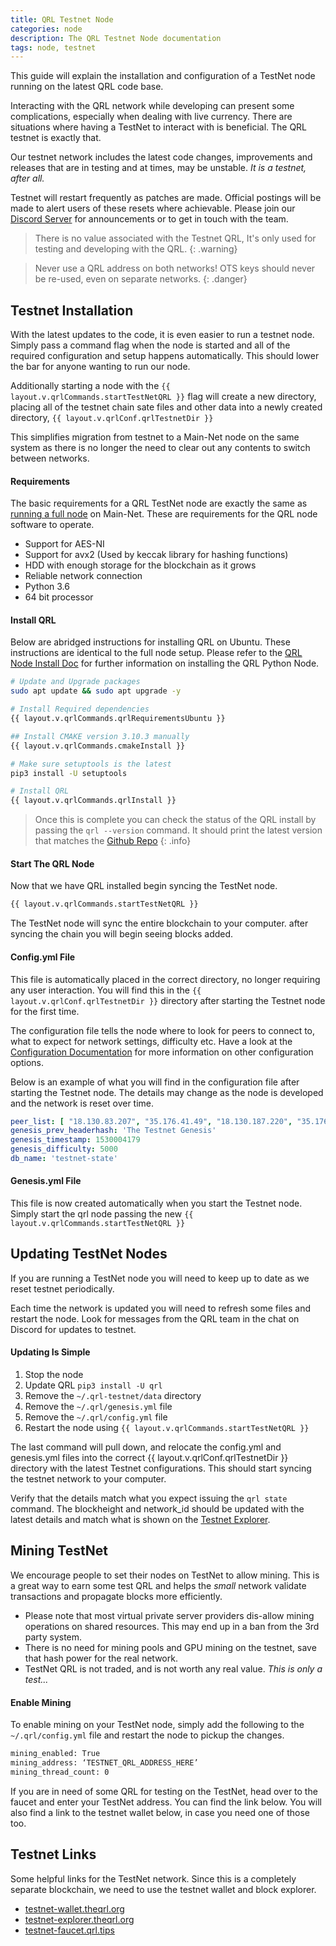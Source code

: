 ```yaml
---
title: QRL Testnet Node
categories: node
description: The QRL Testnet Node documentation
tags: node, testnet
---
```


This guide will explain the installation and configuration of a TestNet node running on the latest QRL code base. 

Interacting with the QRL network while developing can present some complications, especially when dealing with live currency. There are situations where having a TestNet to interact with is beneficial. The QRL testnet is exactly that.

Our testnet network includes the latest code changes, improvements and releases that are in testing and at times, may be unstable. *It is a testnet, after all.*

Testnet will restart frequently as patches are made. Official postings will be made to alert users of these resets where achievable. Please join our [Discord Server](https://discord.gg/jBT6BEp) for announcements or to get in touch with the team.

> There is no value associated with the Testnet QRL, It's only used for testing and developing with the QRL. 
{: .warning}

> Never use a QRL address on both networks! OTS keys should never be re-used, even on separate networks.
{: .danger}

## Testnet Installation


With the latest updates to the code, it is even easier to run a testnet node. Simply pass a command flag when the node is started and all of the required configuration and setup happens automatically. This should lower the bar for anyone wanting to run our node.

Additionally starting a node with the `{{ layout.v.qrlCommands.startTestNetQRL }}` flag will create a new directory, placing all of the testnet chain sate files and other data into a newly created directory, `{{ layout.v.qrlConf.qrlTestnetDir }}`

This simplifies migration from testnet to a Main-Net node on the same system as there is no longer the need to clear out any contents to switch between networks.


#### Requirements

The basic requirements for a QRL TestNet node are exactly the same as [running a full node](/node/QRLnode) on Main-Net. These are requirements for the QRL node software to operate.  

- Support for AES-NI
- Support for avx2 (Used by keccak library for hashing functions)
- HDD with enough storage for the blockchain as it grows
- Reliable network connection
- Python 3.6
- 64 bit processor

#### Install QRL

Below are abridged instructions for installing QRL on Ubuntu. These instructions are identical to the full node setup. Please refer to the [QRL Node Install Doc](/node/QRLnode) for further information on installing the QRL Python Node.

```bash
# Update and Upgrade packages
sudo apt update && sudo apt upgrade -y

# Install Required dependencies
{{ layout.v.qrlCommands.qrlRequirementsUbuntu }}

## Install CMAKE version 3.10.3 manually
{{ layout.v.qrlCommands.cmakeInstall }}

# Make sure setuptools is the latest
pip3 install -U setuptools

# Install QRL
{{ layout.v.qrlCommands.qrlInstall }}
```

> Once this is complete you can check the status of the QRL install by passing the `qrl --version` command. It should print the latest version that matches the [Github Repo](https://github.com/theqrl/qrl)
{: .info}


#### Start The QRL Node

Now that we have QRL installed begin syncing the TestNet node. 

```bash
{{ layout.v.qrlCommands.startTestNetQRL }}
```

The TestNet node will sync the entire blockchain to your computer. after syncing the chain you will begin seeing blocks added. 



#### Config.yml File

This file is automatically placed in the correct directory, no longer requiring any user interaction. You will find this in the `{{ layout.v.qrlConf.qrlTestnetDir }}` directory after starting the Testnet node for the first time. 

The configuration file tells the node where to look for peers to connect to, what to expect for network settings, difficulty etc. Have a look at the [Configuration Documentation](/node/configuration) for more information on other configuration options.

Below is an example of what you will find in the configuration file after starting the Testnet node. The details may change as the node is developed and the network is reset over time.

```yml
peer_list: [ "18.130.83.207", "35.176.41.49", "18.130.187.220", "35.176.33.242" ]
genesis_prev_headerhash: 'The Testnet Genesis'
genesis_timestamp: 1530004179
genesis_difficulty: 5000
db_name: 'testnet-state'
```

#### Genesis.yml File

This file is now created automatically when you start the Testnet node. Simply start the qrl node passing the new `{{ layout.v.qrlCommands.startTestNetQRL }}`


## Updating TestNet Nodes

If you are running a TestNet node you will need to keep up to date as we reset testnet periodically. 

Each time the network is updated you will need to refresh some files and restart the node. Look for messages from the QRL team in the chat on Discord for updates to testnet.

#### Updating Is Simple

1. Stop the node
2. Update QRL `pip3 install -U qrl`
3. Remove the `~/.qrl-testnet/data` directory
4. Remove the `~/.qrl/genesis.yml` file 
5. Remove the `~/.qrl/config.yml` file 
6. Restart the node using `{{ layout.v.qrlCommands.startTestNetQRL }}`


The last command will pull down, and relocate the config.yml and genesis.yml files into the correct {{ layout.v.qrlConf.qrlTestnetDir }} directory with the latest Testnet configurations. This should start syncing the testnet network to your computer. 

Verify that the details match what you expect issuing the `qrl state` command. The blockheight and network_id should be updated with the latest details and match what is shown on the [Testnet Explorer](https://testnet-explorer.theqrl.org).

## Mining TestNet

We encourage people to set their nodes on TestNet to allow mining. This is a great way to earn some test QRL and helps the *small* network validate transactions and propagate blocks more efficiently. 

- Please note that most virtual private server providers dis-allow mining operations on shared resources. This may end up in a ban from the 3rd party system. 
- There is no need for mining pools and GPU mining on the testnet, save that hash power for the real network. 
- TestNet QRL is not traded, and is not worth any real value. *This is only a test...*

#### Enable Mining

To enable mining on your TestNet node, simply add the following to the `~/.qrl/config.yml` file and restart the node to pickup the changes.

```bash
mining_enabled: True
mining_address: ‘TESTNET_QRL_ADDRESS_HERE’
mining_thread_count: 0 
```

If you are in need of some QRL for testing on the TestNet, head over to the faucet and enter your TestNet address. You can find the link below. You will also find a link to the testnet wallet below, in case you need one of those too. 

## Testnet Links

Some helpful links for the TestNet network. Since this is a completely separate blockchain, we need to use the testnet wallet and block explorer.

- [testnet-wallet.theqrl.org](https://testnet-wallet.theqrl.org)
- [testnet-explorer.theqrl.org](https://testnet-explorer.theqrl.org)
- [testnet-faucet.qrl.tips](https://testnet-faucet.qrl.tips)

